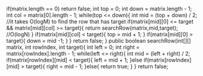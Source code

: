 if(matrix.length == 0) return false;
int top = 0;
int down = matrix.length - 1;
int col = matrix[0].length - 1;
while(top <= down){
int mid = (top + down) / 2;
//it takes O(logM) to find the row that has target
if(matrix[mid][0] <= target && matrix[mid][col] >= target){
return searchRow(matrix,mid,target); //O(logN)
}
if(matrix[mid][col] < target){
top = mid + 1;
}
if(matrix[mid][0] > target){
down = mid -1;
}
}
return false;
}
public boolean searchRow(int[][] matrix, int rowIndex, int target){
int left = 0;
int right = matrix[rowIndex].length - 1;
while(left <= right){
int mid = (left + right) / 2;
if(matrix[rowIndex][mid] < target){
left = mid + 1;
}else if(matrix[rowIndex][mid] > target){
right = mid - 1;
}else{
return true;
}
}
return false;